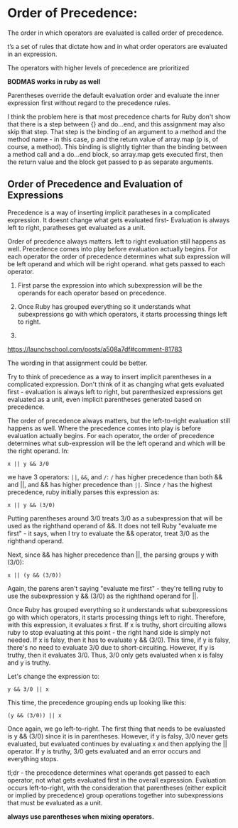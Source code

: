 # Order of Precedence:

The order in which operators are evaluated is called order of precedence.

t’s a set of rules that dictate how and in what order operators are evaluated in an expression.

The operators with higher levels of precedence are prioritized

**BODMAS works in ruby as well**

Parentheses override the default evaluation order and evaluate the inner expression first without regard to the precedence rules. 

I think the problem here is that most precedence charts for Ruby don't show that there is a step between {} and do...end, and this assignment may also skip that step. That step is the binding of an argument to a method and the method name - in this case, p and the return value of array.map (p is, of course, a method). This binding is slightly tighter than the binding between a method call and a do...end block, so array.map gets executed first, then the return value and the block get passed to p as separate arguments.

## Order of Precedence and Evaluation of Expressions

Precedence is a way of inserting implicit paratheses in a complicated expression.
It doesnt change what gets evaluated first- Evaluation is always left to right, paratheses get evaluated as a unit.

Order of precdence always matters. left to right evaluation still happens as well.
Precedence comes into play before evaluation actually begins.
For each operator the order of precedence determines what sub expression will be left operand and which will be right operand. what gets passed to each operator.

1. First parse the expression into which subexpression will be the operands for each operator based on precedence.

2. Once Ruby has grouped everything so it understands what subexpressions go with which operators, it starts processing things left to right.

3. 

https://launchschool.com/posts/a508a7df#comment-81783

The wording in that assignment could be better.

Try to think of precedence as a way to insert implicit parentheses in a complicated expression. Don't think of it as changing what gets evaluated first - evaluation is always left to right, but parenthesized expressions get evaluated as a unit, even implicit parentheses generated based on precedence.

The order of precedence always matters, but the left-to-right evaluation still happens as well. Where the precedence comes into play is before evaluation actually begins. For each operator, the order of precedence determines what sub-expression will be the left operand and which will be the right operand. In:

`x || y && 3/0`

we have 3 operators: `||`, `&&`, and `/`: `/` has higher precedence than both && and ||, and && has higher precedence than `||`. Since `/` has the highest precedence, ruby initially parses this expression as:

`x || y && (3/0)`

Putting parentheses around 3/0 treats 3/0 as a subexpression that will be used as the righthand operand of &&. It does not tell Ruby "evaluate me first" - it says, when I try to evaluate the && operator, treat 3/0 as the righthand operand.

Next, since && has higher precedence than ||, the parsing groups y with (3/0):

`x || (y && (3/0))`

Again, the parens aren't saying "evaluate me first" - they're telling ruby to use the subexpression y && (3/0) as the righthand operand for ||.

Once Ruby has grouped everything so it understands what subexpressions go with which operators, it starts processing things left to right. Therefore, with this expression, it evaluates x first. If x is truthy, short circuiting allows ruby to stop evaluating at this point - the right hand side is simply not needed. If x is falsy, then it has to evaluate y && (3/0). This time, if y is falsy, there's no need to evaluate 3/0 due to short-circuiting. However, if y is truthy, then it evaluates 3/0. Thus, 3/0 only gets evaluated when x is falsy and y is truthy.

Let's change the expression to:

`y && 3/0 || x`

This time, the precedence grouping ends up looking like this:

`(y && (3/0)) || x`

Once again, we go left-to-right. The first thing that needs to be evaluasted is y && (3/0) since it is in parentheses. However, if y is falsy, 3/0 never gets evaluated, but evaluated continues by evaluating x and then applying the || operator. If y is truthy, 3/0 gets evaluated and an error occurs and everything stops.

tl;dr - the precedence determines what operands get passed to each operator, not what gets evaluated first in the overall expression. Evaluation occurs left-to-right, with the consideration that parentheses (either explicit or implied by precedence) group operations together into subexpressions that must be evaluated as a unit.

**always use parentheses when mixing operators.**
